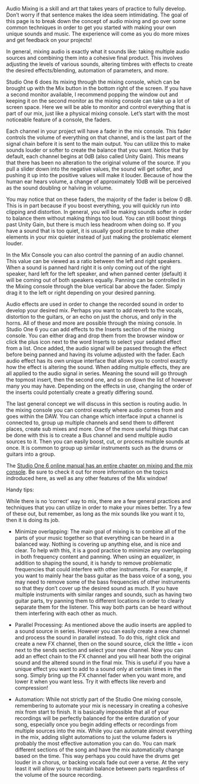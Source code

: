 Audio Mixing is a skill and art that takes years of practice to fully develop. Don’t worry if that sentence makes the idea seem intimidating. The goal of this page is to break down the concept of audio mixing and go over some common techniques in order to get you started with making your own unique sounds and music. The experience will come as you do more mixes and get feedback on your projects!

In general, mixing audio is exactly what it sounds like: taking multiple audio sources and combining them into a cohesive final product. This involves adjusting the levels of various sounds, altering timbres with effects to create the desired effects/blending, automation of parameters, and more.

Studio One 6 does its mixing through the mixing console, which can be brought up with the Mix button in the bottom right of the screen. If you have a second monitor available, I recommend popping the window out and keeping it on the second monitor as the mixing console can take up a lot of screen space. Here we will be able to monitor and control everything that is part of our mix, just like a physical mixing console. Let’s start with the most noticeable feature of a console, the faders.

Each channel in your project will have a fader in the mix console. This fader controls the volume of everything on that channel, and is the last part of the signal chain before it is sent to the main output. You can utilize this to make sounds louder or softer to create the balance that you want. Notice that by default, each channel begins at 0dB (also called Unity Gain). This means that there has been no alteration to the original volume of the source. If you pull a slider down into the negative values, the sound will get softer, and pushing it up into the positive values will make it louder. Because of how the human ear hears volume, a change of approximately 10dB will be perceived as the sound doubling or halving in volume. 

You may notice that on these faders, the majority of the fader is below 0 dB. This is in part because if you boost everything, you will quickly run into clipping and distortion. In general, you will be making sounds softer in order to balance them without making things too loud. You can still boost things past Unity Gain, but there is much less headroom when doing so. If you have a sound that is too quiet, it is usually good practice to make other elements in your mix quieter instead of just making the problematic element louder. 

In the Mix Console you can also control the panning of an audio channel. This value can be viewed as a ratio between the left and right speakers. When a sound is panned hard right it is only coming out of the right speaker, hard left for the left speaker, and when panned center (default) it will be coming out of both speakers equally. Panning can be controlled in the Mixing console through the blue vertical bar above the fader. Simply drag it to the left or right depending on your desired panning.

Audio effects are used in order to change the recorded sound in order to develop your desired mix. Perhaps you want to add reverb to the vocals, distortion to the guitars, or an echo on just the chorus, and only in the horns. All of these and more are possible through the mixing console. In Studio One 6 you can add effects to the Inserts section of the mixing console. You can either drag and drop them from the browser window or click the plus icon next to the word Inserts to select your sedated effect from a list. Once added, the audio signal will be passed through the effect before being panned and having its volume adjusted with the fader. Each audio effect has its own unique interface that allows you to control exactly how the effect is altering the sound. When adding multiple effects, they are all applied to the audio signal in series. Meaning the sound will go through the topmost insert, then the second one, and so on down the list of however many you may have. Depending on the effects in use, changing the order of the inserts could potentially create a greatly differing sound.

The last general concept we will discuss in this section is routing audio. In the mixing console you can control exactly where audio comes from and goes within the DAW. You can change which interface input a channel is connected to, group up multiple channels and send them to different places, create sub mixes and more. One of the more useful things that can be done with this is to create a Bus channel and send multiple audio sources to it. Then you can easily boost, cut, or process multiple sounds at once. It is common to group up similar instruments such as the drums or guitars into a group.

The [Studio One 6 online manual has an entire chapter on mixing and the mix console](https://s1manual.presonus.com/StudioOneReferenceManual.htm#Mixing_Topics/Chapter-Mixing.htm?TocPath=Mixing%257C_____0). Be sure to check it out for more information on the topics indroduced here, as well as any other features of the Mix window!

Handy tips:

While there is no ‘correct’ way to mix, there are a few general practices and techniques that you can utilize in order to make your mixes better. Try a few of these out, but remember, as long as the mix sounds like you want it to, then it is doing its job.

* Minimize overlapping:
	The main goal of mixing is to combine all of the parts of your music together so that everything can be heard in a balanced way. Nothing is covering up anything else, and is nice and clear. To help with this, it is a good practice to minimize any overlapping in both frequency content and panning. When using an equalizer, in addition to shaping the sound, it is handy to remove problematic frequencies that could interfere with other instruments. For example, if you want to mainly hear the bass guitar as the bass voice of a song, you may need to remove some of the bass frequencies of other instruments so that they don’t cover up the desired sound as much. If you have multiple instruments with similar ranges and sounds, such as having two guitar parts, try panning them to different locations in order to clearly separate them  for the listener. This way both parts can be heard without them interfering with each other as much.

* Parallel Processing:
	As mentioned above the audio inserts are applied to a sound source in series. However you can easily create a new channel and process the sound in parallel instead. To do this, right click and create a new FX channel, then on the sound source, click the little + icon next to the sends section and select your new channel. Now you can add an effect chain to the FX channel and you will hear both the original sound and the altered sound in the final mix. This is useful if you have a unique effect you want to add to a sound only at certain times in the song. Simply bring up the FX channel fader when you want more, and lower it when you want less. Try it with effects like reverb and compression!

* Automation:
	While not strictly part of the Studio One mixing console, remembering to automate your mix is necessary in creating a cohesive mix from start to finish. It is basically impossible that all of your recordings will be perfectly balanced for the entire duration of your song, especially once you begin adding effects or recordings from multiple sources into the mix.  While you can automate almost everything in the mix, adding slight automations to just the volume faders is probably the most effective automation you can do. You can mark different sections of the song and have the mix automatically change based on the time. This way perhaps you could have the drums get louder in a chorus, or backing vocals fade out over a verse. At the very least it will allow you to maintain balance between parts regardless of the volume of the source recording.
